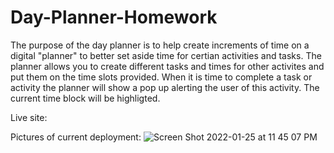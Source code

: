 # Day-Planner-Homework
The purpose of the day planner is to help create increments of time on a digital "planner" to better set aside time for certian activities and tasks. The planner allows you to create different tasks and times for other activites and put them on the time slots provided. When it is time to complete a task or activity the planner will show a pop up alerting the user of this activity. The current time block will be highligted. 



Live site: 


Pictures of current deployment: 
![Screen Shot 2022-01-25 at 11 45 07 PM](https://user-images.githubusercontent.com/55413812/151122925-36a62295-b520-4a84-8e1d-ea7883c3eb31.png)
